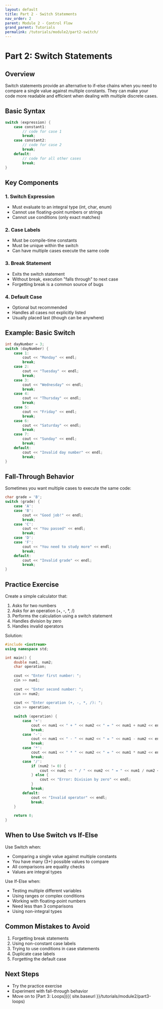 ```yaml
---
layout: default
title: Part 2 - Switch Statements
nav_order: 2
parent: Module 2 - Control Flow
grand_parent: Tutorials
permalink: /tutorials/module2/part2-switch/
---
```


# Part 2: Switch Statements

## Overview
Switch statements provide an alternative to if-else chains when you need to compare a single value against multiple constants. They can make your code more readable and efficient when dealing with multiple discrete cases.

## Basic Syntax
```cpp
switch (expression) {
    case constant1:
        // code for case 1
        break;
    case constant2:
        // code for case 2
        break;
    default:
        // code for all other cases
        break;
}
```

## Key Components

### 1. Switch Expression
- Must evaluate to an integral type (int, char, enum)
- Cannot use floating-point numbers or strings
- Cannot use conditions (only exact matches)

### 2. Case Labels
- Must be compile-time constants
- Must be unique within the switch
- Can have multiple cases execute the same code

### 3. Break Statement
- Exits the switch statement
- Without break, execution "falls through" to next case
- Forgetting break is a common source of bugs

### 4. Default Case
- Optional but recommended
- Handles all cases not explicitly listed
- Usually placed last (though can be anywhere)

## Example: Basic Switch
```cpp
int dayNumber = 3;
switch (dayNumber) {
    case 1:
        cout << "Monday" << endl;
        break;
    case 2:
        cout << "Tuesday" << endl;
        break;
    case 3:
        cout << "Wednesday" << endl;
        break;
    case 4:
        cout << "Thursday" << endl;
        break;
    case 5:
        cout << "Friday" << endl;
        break;
    case 6:
        cout << "Saturday" << endl;
        break;
    case 7:
        cout << "Sunday" << endl;
        break;
    default:
        cout << "Invalid day number" << endl;
        break;
}
```

## Fall-Through Behavior
Sometimes you want multiple cases to execute the same code:

```cpp
char grade = 'B';
switch (grade) {
    case 'A':
    case 'B':
        cout << "Good job!" << endl;
        break;
    case 'C':
        cout << "You passed" << endl;
        break;
    case 'D':
    case 'F':
        cout << "You need to study more" << endl;
        break;
    default:
        cout << "Invalid grade" << endl;
        break;
}
```

## Practice Exercise

Create a simple calculator that:
1. Asks for two numbers
2. Asks for an operation (+, -, *, /)
3. Performs the calculation using a switch statement
4. Handles division by zero
5. Handles invalid operators

Solution:
```cpp
#include <iostream>
using namespace std;

int main() {
    double num1, num2;
    char operation;
    
    cout << "Enter first number: ";
    cin >> num1;
    
    cout << "Enter second number: ";
    cin >> num2;
    
    cout << "Enter operation (+, -, *, /): ";
    cin >> operation;
    
    switch (operation) {
        case '+':
            cout << num1 << " + " << num2 << " = " << num1 + num2 << endl;
            break;
        case '-':
            cout << num1 << " - " << num2 << " = " << num1 - num2 << endl;
            break;
        case '*':
            cout << num1 << " * " << num2 << " = " << num1 * num2 << endl;
            break;
        case '/':
            if (num2 != 0) {
                cout << num1 << " / " << num2 << " = " << num1 / num2 << endl;
            } else {
                cout << "Error: Division by zero" << endl;
            }
            break;
        default:
            cout << "Invalid operator" << endl;
            break;
    }
    
    return 0;
}
```

## When to Use Switch vs If-Else

Use Switch when:
- Comparing a single value against multiple constants
- You have many (3+) possible values to compare
- All comparisons are equality checks
- Values are integral types

Use If-Else when:
- Testing multiple different variables
- Using ranges or complex conditions
- Working with floating-point numbers
- Need less than 3 comparisons
- Using non-integral types

## Common Mistakes to Avoid
1. Forgetting break statements
2. Using non-constant case labels
3. Trying to use conditions in case statements
4. Duplicate case labels
5. Forgetting the default case

## Next Steps
- Try the practice exercise
- Experiment with fall-through behavior
- Move on to [Part 3: Loops]({{ site.baseurl }}/tutorials/module2/part3-loops)

